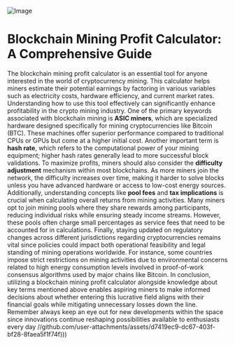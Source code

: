 
![Image](https://github.com/user-attachments/assets/d7419ec9-dc67-403f-bf28-8faea5f1f74f)
# Blockchain Mining Profit Calculator: A Comprehensive Guide
The blockchain mining profit calculator is an essential tool for anyone interested in the world of cryptocurrency mining. This calculator helps miners estimate their potential earnings by factoring in various variables such as electricity costs, hardware efficiency, and current market rates. Understanding how to use this tool effectively can significantly enhance profitability in the crypto mining industry.
One of the primary keywords associated with blockchain mining is **ASIC miners**, which are specialized hardware designed specifically for mining cryptocurrencies like Bitcoin (BTC). These machines offer superior performance compared to traditional CPUs or GPUs but come at a higher initial cost. Another important term is **hash rate**, which refers to the computational power of your mining equipment; higher hash rates generally lead to more successful block validations.
To maximize profits, miners should also consider the **difficulty adjustment** mechanism within most blockchains. As more miners join the network, the difficulty increases over time, making it harder to solve blocks unless you have advanced hardware or access to low-cost energy sources.
Additionally, understanding concepts like **pool fees** and **tax implications** is crucial when calculating overall returns from mining activities. Many miners opt to join mining pools where they share rewards among participants, reducing individual risks while ensuring steady income streams. However, these pools often charge small percentages as service fees that need to be accounted for in calculations.
Finally, staying updated on regulatory changes across different jurisdictions regarding cryptocurrencies remains vital since policies could impact both operational feasibility and legal standing of mining operations worldwide. For instance, some countries impose strict restrictions on mining activities due to environmental concerns related to high energy consumption levels involved in proof-of-work consensus algorithms used by major chains like Bitcoin.
In conclusion, utilizing a blockchain mining profit calculator alongside knowledge about key terms mentioned above enables aspiring miners to make informed decisions about whether entering this lucrative field aligns with their financial goals while mitigating unnecessary losses down the line. Remember always keep an eye out for new developments within the space since innovations continue reshaping possibilities available to enthusiasts every day
 //github.com/user-attachments/assets/d7419ec9-dc67-403f-bf28-8faea5f1f74f)))
